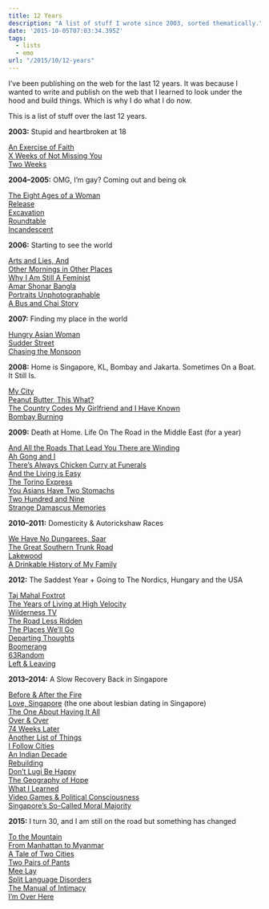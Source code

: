 ```yaml
---
title: 12 Years
description: "A list of stuff I wrote since 2003, sorted thematically."
date: '2015-10-05T07:03:34.395Z'
tags:
  - lists
  - emo
url: "/2015/10/12-years"
---
```


I’ve been publishing on the web for the last 12 years. It was because I wanted to write and publish on the web that I learned to look under the hood and build things. Which is why I do what I do now.

This is a list of stuff over the last 12 years.

**2003:** Stupid and heartbroken at 18

[An Exercise of Faith](http://popagandhi.com/2003/01/an-exercise-of-faith/)  
[X Weeks of Not Missing You](http://popagandhi.com/2003/10/373/)  
[Two Weeks](http://popagandhi.com/2003/12/two-weeks/)

**2004–2005:** OMG, I’m gay? Coming out and being ok

[The Eight Ages of a Woman](http://popagandhi.com/2005/01/the-eight-ages-of-a-woman/)  
[Release](http://popagandhi.com/2005/03/release/)  
[Excavation](http://popagandhi.com/2005/04/excavation/)  
[Roundtable](http://popagandhi.com/2005/11/roundtable/)  
[Incandescent](http://popagandhi.com/2005/12/incandescent/)

**2006:** Starting to see the world

[Arts and Lies, And](http://popagandhi.com/2006/01/art-and-lies-and/)  
[Other Mornings in Other Places](http://popagandhi.com/2006/01/other-mornings-in-other-places/)  
[Why I Am Still A Feminist](http://popagandhi.com/2006/03/why-i-am-still-a-feminist/)  
[Amar Shonar Bangla](http://popagandhi.com/2006/08/amar-shonar-bangla/)  
[Portraits Unphotographable](http://popagandhi.com/2006/10/portraits-unphotographable/)  
[A Bus and Chai Story](http://popagandhi.com/2006/12/a-bus-and-chai-story/)

**2007:** Finding my place in the world

[Hungry Asian Woman](http://popagandhi.com/2007/01/hungry-asian-woman-on-the-road/)  
[Sudder Street](http://popagandhi.com/2007/01/sudder-street/)  
[Chasing the Monsoon](http://popagandhi.com/2007/02/chasing-the-monsoon/)

**2008:** Home is Singapore, KL, Bombay and Jakarta. Sometimes On a Boat. It Still Is.

[My City](http://popagandhi.com/2008/04/my-city/)  
[Peanut Butter, This What?](http://popagandhi.com/2008/09/peanut-butter-this-what/)  
[The Country Codes My Girlfriend and I Have Known](http://popagandhi.com/2008/09/the-country-codes-my-girlfriend-and-i-have-known/)  
[Bombay Burning](http://popagandhi.com/2008/12/bombay-burning/)

**2009:** Death at Home. Life On The Road in the Middle East (for a year)

[And All the Roads That Lead You There are Winding](http://popagandhi.com/2009/05/and-all-the-roads-that-lead-you-there-were-winding/)  
[Ah Gong and I](http://popagandhi.com/2009/06/ah-gong-and-i/)  
[There’s Always Chicken Curry at Funerals](http://popagandhi.com/2009/06/tjere/)  
[And the Living is Easy](http://popagandhi.com/2009/07/and-the-living-is-easy/)  
[The Torino Express](http://popagandhi.com/2009/11/the-torino-express/)  
[You Asians Have Two Stomachs](http://popagandhi.com/2009/11/you-asians-have-two-stomachs/)  
[Two Hundred and Nine](http://popagandhi.com/2010/01/two-hundred-and-nine/)  
[Strange Damascus Memories](http://popagandhi.com/2014/01/strange-damascus-memories/)

**2010–2011:** Domesticity & Autorickshaw Races

[We Have No Dungarees, Saar](http://popagandhi.com/2011/02/we-have-no-dungarees-saar/)  
[The Great Southern Trunk Road](http://popagandhi.com/2011/02/the-great-southern-trunk-road/)  
[Lakewood](http://popagandhi.com/2011/04/lakewood/)  
[A Drinkable History of My Family](http://popagandhi.com/2011/06/a-drinkable-history-of-my-family/)

**2012:** The Saddest Year + Going to The Nordics, Hungary and the USA

[Taj Mahal Foxtrot](http://popagandhi.com/2012/02/taj-mahal-foxtrot/)  
[The Years of Living at High Velocity](http://popagandhi.com/2012/02/the-years-of-living-at-high-velocity/)  
[Wilderness TV](http://popagandhi.com/2012/04/wilderness-tv/)  
[The Road Less Ridden](http://popagandhi.com/2012/05/the-road-less-ridden/)  
[The Places We’ll Go](http://popagandhi.com/2012/06/the-places-well-go/)  
[Departing Thoughts](http://popagandhi.com/2012/07/departing-thoughts/)  
[Boomerang](http://popagandhi.com/2012/09/boomerang/)  
[63Random](http://popagandhi.com/2012/11/63random/)  
[Left & Leaving](http://popagandhi.com/2012/11/left-leaving/)

**2013–2014:** A Slow Recovery Back in Singapore

[Before & After the Fire](http://popagandhi.com/2013/07/before-after-the-fire/)  
[Love, Singapore](http://popagandhi.com/2013/08/love-singapore/) (the one about lesbian dating in Singapore)  
[The One About Having It All](http://popagandhi.com/2013/08/the-one-about-having-it-all/)  
[Over & Over](http://popagandhi.com/2013/09/over-and-over/)  
[74 Weeks Later](http://popagandhi.com/2013/09/74-weeks-later/)  
[Another List of Things](http://popagandhi.com/2014/01/another-list-of-things/)  
[I Follow Cities](http://popagandhi.com/2014/01/i-follow-cities/)  
[An Indian Decade](http://popagandhi.com/2014/02/an-indian-decade/)  
[Rebuilding](http://popagandhi.com/2014/02/rebuilding/)  
[Don’t Lugi Be Happy](http://popagandhi.com/2014/02/dont-lugi-be-happy/)  
[The Geography of Hope](http://popagandhi.com/2014/02/the-geography-of-hope/)  
[What I Learned](http://popagandhi.com/2014/03/what-i-learned/)  
[Video Games & Political Consciousness](http://popagandhi.com/2014/06/videos-games-political-consciousness/)  
[Singapore’s So-Called Moral Majority](http://popagandhi.com/2014/07/singapores-so-called-moral-majority/)

**2015:** I turn 30, and I am still on the road but something has changed

[To the Mountain](https://medium.com/keep-learning-keep-growing/to-the-mountain-681f95e2c09)  
[From Manhattan to Myanmar](https://medium.com/myanmars-second-wind/from-manhattan-to-myanmar-1999-8935efa850c2)  
[A Tale of Two Cities](https://medium.com/the-java-diaries/a-tale-of-two-cities-25039b14f89b)  
[Two Pairs of Pants](https://medium.com/the-java-diaries/two-pairs-of-pants-3c3595679f18)  
[Mee Lay](https://medium.com/@skinnylatte/mee-lay-9325091a578f)  
[Split Language Disorders](https://medium.com/@skinnylatte/split-language-disorders-76f16b1cd19f)  
[The Manual of Intimacy](https://medium.com/@skinnylatte/the-manual-of-intimacy-69002df66267)  
[I’m Over Here](https://medium.com/the-lighthouse/i-m-over-here-e8e6168d36d)